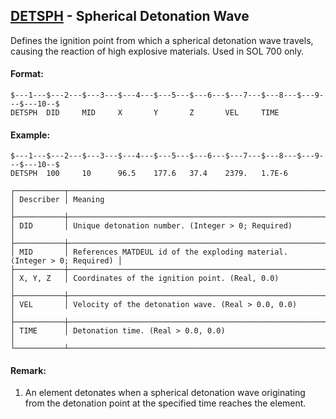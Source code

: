 ## [DETSPH](https://nexus.hexagon.com/documentationcenter/bundle/MSC_Nastran_2022.4/page/Nastran_Combined_Book/qrg/bulkde/TOC.DETSPH.xhtml) - Spherical Detonation Wave

Defines the ignition point from which a spherical detonation wave travels, causing the reaction of high explosive materials. Used in SOL 700 only.

#### Format:

```nastran
$---1---$---2---$---3---$---4---$---5---$---6---$---7---$---8---$---9---$---10--$
DETSPH  DID     MID     X       Y       Z       VEL     TIME                    
```

#### Example:

```nastran
$---1---$---2---$---3---$---4---$---5---$---6---$---7---$---8---$---9---$---10--$
DETSPH  100     10      96.5    177.6   37.4    2379.   1.7E-6                  
```

```text
┌───────────┬──────────────────────────────────────────────────────────────────────────┐
│ Describer │ Meaning                                                                  │
├───────────┼──────────────────────────────────────────────────────────────────────────┤
│ DID       │ Unique detonation number. (Integer > 0; Required)                        │
├───────────┼──────────────────────────────────────────────────────────────────────────┤
│ MID       │ References MATDEUL id of the exploding material. (Integer > 0; Required) │
├───────────┼──────────────────────────────────────────────────────────────────────────┤
│ X, Y, Z   │ Coordinates of the ignition point. (Real, 0.0)                           │
├───────────┼──────────────────────────────────────────────────────────────────────────┤
│ VEL       │ Velocity of the detonation wave. (Real > 0.0, 0.0)                       │
├───────────┼──────────────────────────────────────────────────────────────────────────┤
│ TIME      │ Detonation time. (Real > 0.0, 0.0)                                       │
└───────────┴──────────────────────────────────────────────────────────────────────────┘
```

#### Remark:

1. An element detonates when a spherical detonation wave originating from the detonation point at the specified time reaches the element.
